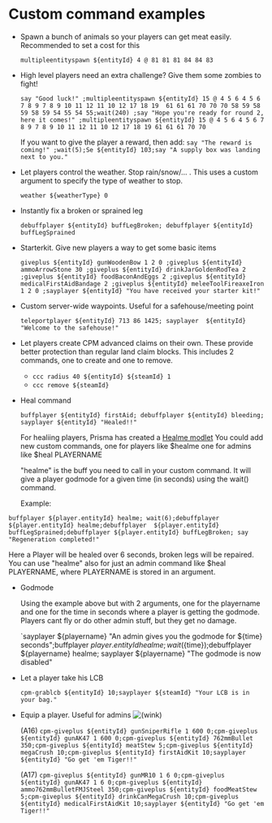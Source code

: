 # Custom command examples

- Spawn a bunch of animals so your players can get meat easily. Recommended to set a cost for this

    `multipleentityspawn ${entityId} 4 @ 81 81 81 84 84 83`

- High level players need an extra challenge? Give them some zombies to fight!

    `say "Good luck!" ;multipleentityspawn ${entityId} 15 @ 4 5 6 4 5 6 7 8 9 7 8 9 10 11 12 11 10 12 17 18 19  61 61 61 70 70 70 58 59 58 59 58 59 54 55 54 55;wait(240) ;say "Hope you're ready for round 2, here it comes!" ;multipleentityspawn ${entityId} 15 @ 4 5 6 4 5 6 7 8 9 7 8 9 10 11 12 11 10 12 17 18 19 61 61 61 70 70`
    
    If you want to give the player a reward, then add:
    `say "The reward is coming!" ;wait(5);Se ${entityId} 103;say "A supply box was landing next to you."`

- Let players control the weather. Stop rain/snow/... . This uses a custom argument to specify the type of weather to stop.

    `weather ${weatherType} 0`

- Instantly fix a broken or sprained leg

    `debuffplayer ${entityId} buffLegBroken; debuffplayer ${entityId} buffLegSprained`

- Starterkit. Give new players a way to get some basic items

    `giveplus ${entityId} gunWoodenBow 1 2 0 ;giveplus ${entityId} ammoArrowStone 30 ;giveplus ${entityId} drinkJarGoldenRodTea 2 ;giveplus ${entityId} foodBaconAndEggs 2 ;giveplus ${entityId} medicalFirstAidBandage 2 ;giveplus ${entityId} meleeToolFireaxeIron 1 2 0 ;sayplayer ${entityId} "You have received your starter kit!"`

- Custom server-wide waypoints. Useful for a safehouse/meeting point

    `teleportplayer ${entityId} 713 86 1425; sayplayer  ${entityId} "Welcome to the safehouse!"`

- Let players create CPM advanced claims on their own. These provide better protection than regular land claim blocks. This includes 2 commands, one to create and one to remove.

    *   `ccc radius 40 ${entityId} ${steamId} 1`
    *   `ccc remove ${steamId}`

- Heal command

    `buffplayer ${entityId} firstAid; debuffplayer ${entityId} bleeding; sayplayer ${entityId} "Healed!!"`
    
    For healiing players, Prisma has created a [Healme modlet](/assets/modlets/HealmeBuff.zip)
    You could add new custom commands, one for players like $healme
    one for admins like $heal PLAYERNAME
    
    "healme" is the buff you need to call in your custom command. It will give a player godmode for a given time (in seconds) using the wait() command.
    
    Example:
    
`buffplayer ${player.entityId} healme; wait(6);debuffplayer ${player.entityId} healme;debuffplayer  ${player.entityId} buffLegSprained;debuffplayer ${player.entityId} buffLegBroken; say "Regeneration completed!"`
    
 Here a Player will be healed over 6 seconds, broken legs will be repaired.
 You can use "healme" also for just an admin command like $heal PLAYERNAME, where PLAYERNAME is stored in an argument.
 
 - Godmode
    
   Using the example above but with 2 arguments, one for the playername and one for the time in seconds where a player is getting the      godmode. Players cant fly or do other admin stuff, but they get no damage.
   
   `sayplayer ${playername} "An admin gives you the godmode for ${time} seconds";buffplayer ${player.entityId} healme; wait(${time});debuffplayer ${playername} healme; sayplayer ${playername} "The godmode is now disabled"
 
- Let a player take his LCB

    `cpm-grablcb ${entityId} 10;sayplayer ${steamId} "Your LCB is in your bag."`

- Equip a player. Useful for admins ![(wink)](images/icons/emoticons/wink.svg "(wink)")

    (A16) `cpm-giveplus ${entityId} gunSniperRifle 1 600 0;cpm-giveplus ${entityId} gunAK47 1 600 0;cpm-giveplus ${entityId} 762mmBullet 350;cpm-giveplus ${entityId} meatStew 5;cpm-giveplus ${entityId} megaCrush 10;cpm-giveplus ${entityId} firstAidKit 10;sayplayer ${entityId} "Go get 'em Tiger!!"`

    (A17) `cpm-giveplus ${entityId} gunMR10 1 6 0;cpm-giveplus ${entityId} gunAK47 1 6 0;cpm-giveplus ${entityId} ammo762mmBulletFMJSteel 350;cpm-giveplus ${entityId} foodMeatStew 5;cpm-giveplus ${entityId} drinkCanMegaCrush 10;cpm-giveplus ${entityId} medicalFirstAidKit 10;sayplayer ${entityId} "Go get 'em Tiger!!"`
